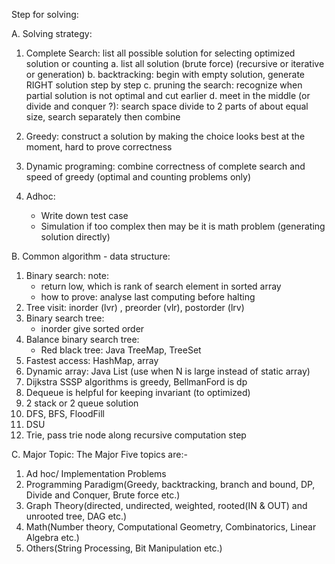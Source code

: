 Step for solving:

A. Solving strategy:
  1. Complete Search: list all possible solution for selecting optimized solution or counting
       a. list all solution (brute force) (recursive or iterative or generation)
	   b. backtracking: begin with empty solution, generate RIGHT solution step by step
	   c. pruning the search: recognize when partial solution is not optimal and cut earlier
	   d. meet in the middle (or divide and conquer ?): search space divide to 2 parts of about equal size,
	                                                    search separately then combine

  2. Greedy: construct a solution by making the choice looks best at the moment, hard to prove correctness
  3. Dynamic programing: combine correctness of complete search and speed of greedy (optimal and counting problems only)
  4. Adhoc:
      - Write down test case
	  - Simulation if too complex then may be it is math problem (generating solution directly)
	  

B. Common algorithm - data structure:
  1. Binary search: note:
       - return low, which is rank of search element in sorted array
	   - how to prove: analyse last computing before halting
  2. Tree visit: inorder (lvr) , preorder (vlr), postorder (lrv)
  3. Binary search tree:
       - inorder give sorted order
  4. Balance binary search tree:
       - Red black tree: Java TreeMap, TreeSet
  5. Fastest access: HashMap, array
  6. Dynamic array: Java List (use when N is large instead of static array)
  7. Dijkstra SSSP algorithms is greedy, BellmanFord is dp
  8. Dequeue is helpful for keeping invariant (to optimized)
  9. 2 stack or 2 queue solution
  10. DFS, BFS, FloodFill
  11. DSU
  12. Trie, pass trie node along recursive computation step

C. Major Topic:
The Major Five topics are:-
  1. Ad hoc/ Implementation Problems
  2. Programming Paradigm(Greedy, backtracking, branch and bound, DP, Divide and Conquer, Brute force etc.)
  3. Graph Theory(directed, undirected, weighted, rooted(IN & OUT) and unrooted tree, DAG etc.)
  4. Math(Number theory, Computational Geometry, Combinatorics, Linear Algebra etc.)
  5. Others(String Processing, Bit Manipulation etc.)
